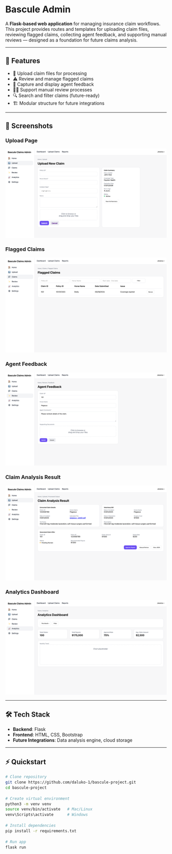 # Bascule Admin

A **Flask-based web application** for managing insurance claim workflows.  
This project provides routes and templates for uploading claim files, reviewing flagged claims, collecting agent feedback, and supporting manual reviews — designed as a foundation for future claims analysis.

---

## 🚀 Features
- 📂 Upload claim files for processing
- ⚠️ Review and manage flagged claims
- 📝 Capture and display agent feedback
- 👨‍💻 Support manual review processes
- 🔍 Search and filter claims (future-ready)
- 🏗️ Modular structure for future integrations

---

## 📸 Screenshots

### Upload Page
![Upload Page](screenshots/upload.png)

### Flagged Claims
![Flagged Claims](screenshots/flagged-claims.png)

### Agent Feedback
![Agent Feedback](screenshots/agent-feedback.png)

### Claim Analysis Result
![Claim Analysis](screenshots/claim-analysis.png)

### Analytics Dashboard
![Analytics Dashboard](screenshots/analytics.png)

---

## 🛠️ Tech Stack
- **Backend**: Flask  
- **Frontend**: HTML, CSS, Bootstrap  
- **Future Integrations**: Data analysis engine, cloud storage  

---

## ⚡ Quickstart

```bash
# Clone repository
git clone https://github.com/daluko-1/bascule-project.git
cd bascule-project

# Create virtual environment
python3 -m venv venv
source venv/bin/activate   # Mac/Linux
venv\Scripts\activate      # Windows

# Install dependencies
pip install -r requirements.txt

# Run app
flask run
